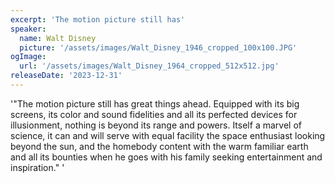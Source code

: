 ```yaml
---
excerpt: 'The motion picture still has'
speaker:
  name: Walt Disney
  picture: '/assets/images/Walt_Disney_1946_cropped_100x100.JPG'
ogImage:
  url: '/assets/images/Walt_Disney_1964_cropped_512x512.jpg'
releaseDate: '2023-12-31'
---
```


'"The motion picture still has great things ahead. Equipped with its big screens, its color and sound fidelities and all its perfected devices for illusionment, nothing is beyond its range and powers. Itself a marvel of science, it can and will serve with equal facility the space enthusiast looking beyond the sun, and the homebody content with the warm familiar earth and all its bounties when he goes with his family seeking entertainment and inspiration."'
